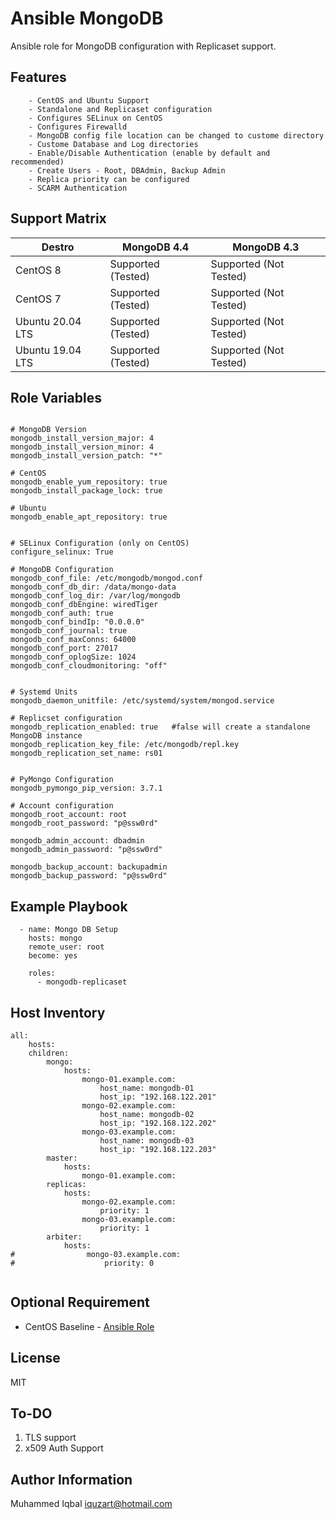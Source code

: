 Ansible MongoDB 
=========

Ansible role for MongoDB configuration with Replicaset support.


Features
-----------
```
    - CentOS and Ubuntu Support
    - Standalone and Replicaset configuration
    - Configures SELinux on CentOS
    - Configures Firewalld 
    - MongoDB config file location can be changed to custome directory
    - Custome Database and Log directories
    - Enable/Disable Authentication (enable by default and recommended)
    - Create Users - Root, DBAdmin, Backup Admin
    - Replica priority can be configured
    - SCARM Authentication
```

Support Matrix
--------------

| Destro | MongoDB 4.4 | MongoDB 4.3 |
| --- | --- | --- |
| CentOS 8 | Supported (Tested) | Supported (Not Tested) |
| CentOS 7 | Supported (Tested) | Supported (Not Tested) |
| Ubuntu 20.04 LTS | Supported (Tested) | Supported (Not Tested) |
| Ubuntu 19.04 LTS | Supported (Tested) | Supported (Not Tested) |


Role Variables
--------------

```

# MongoDB Version
mongodb_install_version_major: 4
mongodb_install_version_minor: 4
mongodb_install_version_patch: "*"

# CentOS
mongodb_enable_yum_repository: true
mongodb_install_package_lock: true

# Ubuntu
mongodb_enable_apt_repository: true


# SELinux Configuration (only on CentOS)
configure_selinux: True

# MongoDB Configuration
mongodb_conf_file: /etc/mongodb/mongod.conf            
mongodb_conf_db_dir: /data/mongo-data
mongodb_conf_log_dir: /var/log/mongodb                 
mongodb_conf_dbEngine: wiredTiger                      
mongodb_conf_auth: true                                
mongodb_conf_bindIp: "0.0.0.0"                       
mongodb_conf_journal: true                             
mongodb_conf_maxConns: 64000                           
mongodb_conf_port: 27017                               
mongodb_conf_oplogSize: 1024
mongodb_conf_cloudmonitoring: "off"


# Systemd Units
mongodb_daemon_unitfile: /etc/systemd/system/mongod.service 

# Replicset configuration 
mongodb_replication_enabled: true   #false will create a standalone MongoDB instance
mongodb_replication_key_file: /etc/mongodb/repl.key
mongodb_replication_set_name: rs01


# PyMongo Configuration                 
mongodb_pymongo_pip_version: 3.7.1

# Account configuration
mongodb_root_account: root
mongodb_root_password: "p@ssw0rd"

mongodb_admin_account: dbadmin
mongodb_admin_password: "p@ssw0rd"

mongodb_backup_account: backupadmin
mongodb_backup_password: "p@ssw0rd"
```

Example Playbook
----------------

```
  - name: Mongo DB Setup 
    hosts: mongo
    remote_user: root
    become: yes

    roles:
      - mongodb-replicaset
```
Host Inventory
-----------
```
all:
    hosts:
    children:
        mongo:
            hosts:
                mongo-01.example.com:
                    host_name: mongodb-01
                    host_ip: "192.168.122.201"
                mongo-02.example.com:
                    host_name: mongodb-02
                    host_ip: "192.168.122.202"
                mongo-03.example.com:
                    host_name: mongodb-03
                    host_ip: "192.168.122.203"
        master:
            hosts:
                mongo-01.example.com:
        replicas:
            hosts:
                mongo-02.example.com:
                    priority: 1
                mongo-03.example.com:
                    priority: 1
        arbiter:
            hosts:
#                mongo-03.example.com:
#                    priority: 0


```


Optional Requirement
--------------------
-  CentOS Baseline - [Ansible Role](https://github.com/iquzart/ansible-centos-baseline/blob/master/README.md)

License
-------
MIT

To-DO
-------
1. TLS support
2. x509 Auth Support


Author Information
------------------

Muhammed Iqbal <iquzart@hotmail.com>